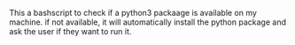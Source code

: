 This a bashscript to check if a python3 packaage is available on my machine. if not available, it will automatically install the python package and ask the user if they want to run it.
